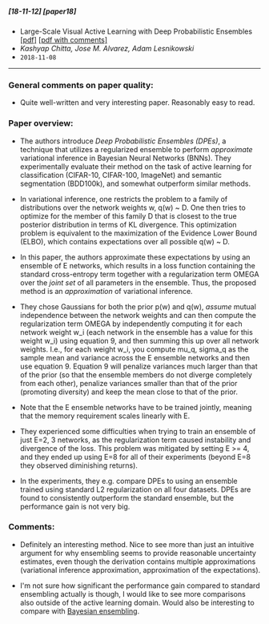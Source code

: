 ##### [18-11-12] [paper18]
- Large-Scale Visual Active Learning with Deep Probabilistic Ensembles [[pdf]](https://arxiv.org/abs/1811.03575) [[pdf with comments]](https://github.com/fregu856/papers/blob/master/commented_pdfs/Large-Scale%20Visual%20Active%20Learning%20with%20Deep%20Probabilistic%20Ensembles_.pdf)
- *Kashyap Chitta, Jose M. Alvarez, Adam Lesnikowski*
- `2018-11-08`

****

### General comments on paper quality:
- Quite well-written and very interesting paper. Reasonably easy to read.

### Paper overview:
- The authors introduce *Deep Probabilistic Ensembles (DPEs)*, a technique that utilizes a regularized ensemble to perform *approximate* variational inference in Bayesian Neural Networks (BNNs). They experimentally evaluate their method on the task of active learning for classification (CIFAR-10, CIFAR-100, ImageNet) and semantic segmentation (BDD100k), and somewhat outperform similar methods.

- In variational inference, one restricts the problem to a family of distributions over the network weights w, q(w) ~ D. One then tries to optimize for the member of this family D that is closest to the true posterior distribution in terms of KL divergence. This optimization problem is equivalent to the maximization of the Evidence Lower Bound (ELBO), which contains expectations over all possible q(w) ~ D.

- In this paper, the authors approximate these expectations by using an ensemble of E networks, which results in a loss function containing the standard cross-entropy term together with a regularization term OMEGA over the *joint set* of all parameters in the ensemble. Thus, the proposed method is an *approximation* of variational inference.

- They chose Gaussians for both the prior p(w) and q(w), *assume* mutual independence between the network weights and can then compute the regularization term OMEGA by independently computing it for each network weight w_i (each network in the ensemble has a value for this weight w_i) using equation 9, and then summing this up over all network weights. I.e., for each weight w_i, you compute mu_q, sigma_q as the sample mean and variance across the E ensemble networks and then use equation 9. Equation 9 will penalize variances much larger than that of the prior (so that the ensemble members do not diverge completely from each other), penalize variances smaller than that of the prior (promoting diversity) and keep the mean close to that of the prior.

- Note that the E ensemble networks have to be trained jointly, meaning that the memory requirement scales linearly with E.

- They experienced some difficulties when trying to train an ensemble of just E=2, 3 networks, as the regularization term caused instability and divergence of the loss. This problem was mitigated by setting E >= 4, and they ended up using E=8 for all of their experiments (beyond E=8 they observed diminishing returns).

- In the experiments, they e.g. compare DPEs to using an ensemble trained using standard L2 regularization on all four datasets. DPEs are found to consistently outperform the standard ensemble, but the performance gain is not very big.
 
### Comments:
- Definitely an interesting method. Nice to see more than just an intuitive argument for why ensembling seems to provide reasonable uncertainty estimates, even though the derivation contains multiple approximations (variational inference approximation, approximation of the expectations). 

- I'm not sure how significant the performance gain compared to standard ensembling actually is though, I would like to see more comparisons also outside of the active learning domain. Would also be interesting to compare with [Bayesian ensembling](https://github.com/fregu856/papers/blob/master/summaries/Uncertainty%20in%20Neural%20Networks:%20Bayesian%20Ensembling.md).
